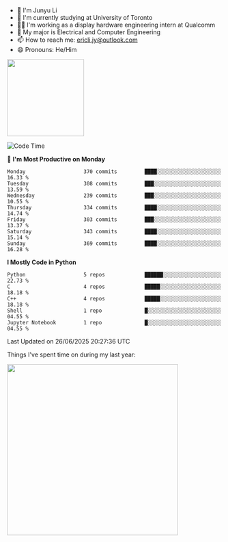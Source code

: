 ### 
- 👨 I'm Junyu Li
- 📖 I'm currently studying at University of Toronto
- 🧑‍💻 I'm working as a display hardware engineering intern at Qualcomm
- 🌱 My major is Electrical and Computer Engineering
- 📫 How to reach me: ericli.jy@outlook.com
- 😄 Pronouns: He/Him

<p align="left">  
  <img height="180em" src="https://github-readme-stats-sigma-five-48.vercel.app/api?username=ericjyli&theme=tokyonight&show_icons=true&count_private=true&include_orgs=true" />
<!--  <img height="180em" src="https://github-readme-stats-sigma-five-48.vercel.app/api/top-langs/?username=ericjyli&theme=tokyonight&count_private=true&include_orgs=true&include_orgs=true&layout=compact" /> -->
</p>

<!--START_SECTION:waka-->
![Code Time](http://img.shields.io/badge/Code%20Time-500%20hrs%2053%20mins-blue)

📅 **I'm Most Productive on Monday** 

```text
Monday                   370 commits         ████░░░░░░░░░░░░░░░░░░░░░   16.33 % 
Tuesday                  308 commits         ███░░░░░░░░░░░░░░░░░░░░░░   13.59 % 
Wednesday                239 commits         ███░░░░░░░░░░░░░░░░░░░░░░   10.55 % 
Thursday                 334 commits         ████░░░░░░░░░░░░░░░░░░░░░   14.74 % 
Friday                   303 commits         ███░░░░░░░░░░░░░░░░░░░░░░   13.37 % 
Saturday                 343 commits         ████░░░░░░░░░░░░░░░░░░░░░   15.14 % 
Sunday                   369 commits         ████░░░░░░░░░░░░░░░░░░░░░   16.28 % 
```


**I Mostly Code in Python** 

```text
Python                   5 repos             ██████░░░░░░░░░░░░░░░░░░░   22.73 % 
C                        4 repos             █████░░░░░░░░░░░░░░░░░░░░   18.18 % 
C++                      4 repos             █████░░░░░░░░░░░░░░░░░░░░   18.18 % 
Shell                    1 repo              █░░░░░░░░░░░░░░░░░░░░░░░░   04.55 % 
Jupyter Notebook         1 repo              █░░░░░░░░░░░░░░░░░░░░░░░░   04.55 % 
```




 Last Updated on 26/06/2025 20:27:36 UTC
<!--END_SECTION:waka-->

<p> Things I've spent time on during my last year: </p>
<img height="400em" src="https://github-readme-stats-git-master-ericjyli.vercel.app/api/wakatime?username=ericjyli&layout=compact&theme=tokyonight" />

<!--
Here are some ideas to get you started:

- 🔭 I’m currently working on ...
- 🌱 I’m currently learning ...
- 👯 I’m looking to collaborate on ...
- 🤔 I’m looking for help with ...
- 💬 Ask me about ...
- 📫 How to reach me: ...
- 😄 Pronouns: ...
- ⚡ Fun fact: ...
-->
